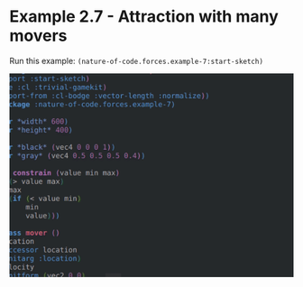 # Example 2.7 - Attraction with many movers

Run this example: `(nature-of-code.forces.example-7:start-sketch)`

![Example 2.7 - Attraction with many movers](screenshots/Example%202.7%20-%20Attraction%20with%20many%20movers.gif)